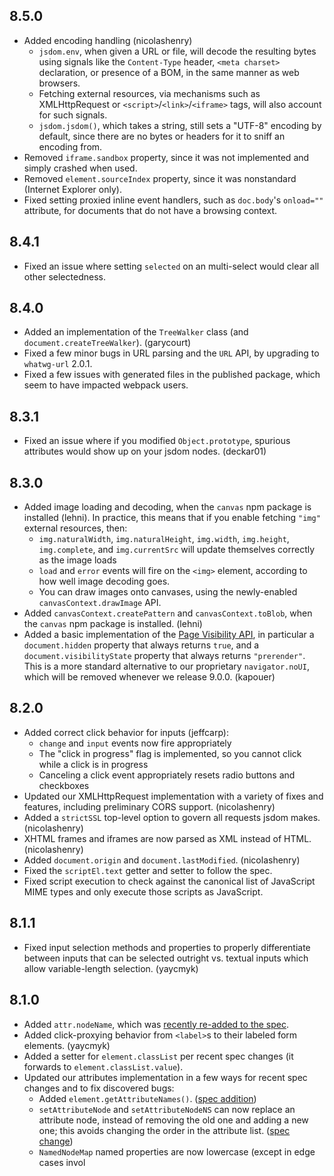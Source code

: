 ## 8.5.0

* Added encoding handling (nicolashenry)
  - `jsdom.env`, when given a URL or file, will decode the resulting bytes using signals like the `Content-Type` header, `<meta charset>` declaration, or presence of a BOM, in the same manner as web browsers.
  - Fetching external resources, via mechanisms such as XMLHttpRequest or `<script>`/`<link>`/`<iframe>` tags, will also account for such signals.
  - `jsdom.jsdom()`, which takes a string, still sets a "UTF-8" encoding by default, since there are no bytes or headers for it to sniff an encoding from.
* Removed `iframe.sandbox` property, since it was not implemented and simply crashed when used.
* Removed `element.sourceIndex` property, since it was nonstandard (Internet Explorer only).
* Fixed setting proxied inline event handlers, such as `doc.body`'s `onload=""` attribute, for documents that do not have a browsing context.

## 8.4.1

* Fixed an issue where setting `selected` on an multi-select would clear all other selectedness.

## 8.4.0

* Added an implementation of the `TreeWalker` class (and `document.createTreeWalker`). (garycourt)
* Fixed a few minor bugs in URL parsing and the `URL` API, by upgrading to `whatwg-url` 2.0.1.
* Fixed a few issues with generated files in the published package, which seem to have impacted webpack users.

## 8.3.1

* Fixed an issue where if you modified `Object.prototype`, spurious attributes would show up on your jsdom nodes. (deckar01)

## 8.3.0

* Added image loading and decoding, when the `canvas` npm package is installed (lehni). In practice, this means that if you enable fetching `"img"` external resources, then:
  * `img.naturalWidth`, `img.naturalHeight`, `img.width`, `img.height`, `img.complete`, and `img.currentSrc` will update themselves correctly as the image loads
  * `load` and `error` events will fire on the `<img>` element, according to how well image decoding goes.
  * You can draw images onto canvases, using the newly-enabled `canvasContext.drawImage` API.
* Added `canvasContext.createPattern` and `canvasContext.toBlob`, when the `canvas` npm package is installed. (lehni)
* Added a basic implementation of the [Page Visibility API](https://w3c.github.io/page-visibility/), in particular a `document.hidden` property that always returns `true`, and a `document.visibilityState` property that always returns `"prerender"`. This is a more standard alternative to our proprietary `navigator.noUI`, which will be removed whenever we release 9.0.0. (kapouer)

## 8.2.0

* Added correct click behavior for inputs (jeffcarp):
  - `change` and `input` events now fire appropriately
  - The "click in progress" flag is implemented, so you cannot click while a click is in progress
  - Canceling a click event appropriately resets radio buttons and checkboxes
* Updated our XMLHttpRequest implementation with a variety of fixes and features, including preliminary CORS support. (nicolashenry)
* Added a `strictSSL` top-level option to govern all requests jsdom makes. (nicolashenry)
* XHTML frames and iframes are now parsed as XML instead of HTML. (nicolashenry)
* Added `document.origin` and `document.lastModified`. (nicolashenry)
* Fixed the `scriptEl.text` getter and setter to follow the spec.
* Fixed script execution to check against the canonical list of JavaScript MIME types and only execute those scripts as JavaScript.

## 8.1.1

* Fixed input selection methods and properties to properly differentiate between inputs that can be selected outright vs. textual inputs which allow variable-length selection. (yaycmyk)

## 8.1.0

* Added `attr.nodeName`, which was [recently re-added to the spec](https://github.com/whatwg/dom/issues/171).
* Added click-proxying behavior from `<label>`s to their labeled form elements. (yaycmyk)
* Added a setter for `element.classList` per recent spec changes (it forwards to `element.classList.value`).
* Updated our attributes implementation in a few ways for recent spec changes and to fix discovered bugs:
  - Added `element.getAttributeNames()`. ([spec addition](https://github.com/whatwg/dom/issues/115))
  - `setAttributeNode` and `setAttributeNodeNS` can now replace an attribute node, instead of removing the old one and adding a new one; this avoids changing the order in the attribute list. ([spec change](https://github.com/whatwg/dom/issues/116))
  - `NamedNodeMap` named properties are now lowercase (except in edge cases invol